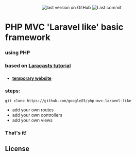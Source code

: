 <p align="center">
    <img src="https://img.shields.io/github/v/tag/google85/php-mvc-laravel-like?label=latest&style=plastic" alt="last version on GitHub"/>&nbsp;<img src="https://img.shields.io/github/last-commit/google85/php-mvc-laravel-like/main?label=last%20update&style=plastic" alt="Last commit"/>
</p>

# PHP MVC 'Laravel like' basic framework
### using PHP
### based on **[Laracasts tutorial](https://laracasts.com/series/php-for-beginners/)**

### 
- **[temporary website](https://florinboy.com/website/mvc/)**

### steps:
```
git clone https://github.com/google85/php-mvc-laravel-like
```
- add your own routes
- add your own controllers
- add your own views

### That's it!


## License

